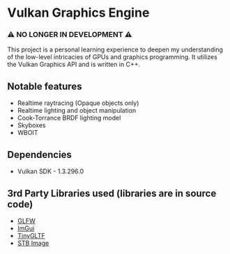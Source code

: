 # Vulkan Graphics Engine

### ⚠️ NO LONGER IN DEVELOPMENT ⚠️

This project is a personal learning experience to deepen my understanding of the low-level intricacies of GPUs and graphics programming. 
It utilizes the Vulkan Graphics API and is written in C++.

## Notable features
- Realtime raytracing (Opaque objects only)
- Realtime lighting and object manipulation
- Cook-Torrance BRDF lighting model
- Skyboxes
- WBOIT

## Dependencies
- Vulkan SDK - 1.3.296.0

## 3rd Party Libraries used (libraries are in source code)
- [GLFW](https://github.com/glfw/glfw)
- [ImGui](https://github.com/ocornut/imgui)
- [TinyGLTF](https://github.com/syoyo/tinygltf)
- [STB Image](https://github.com/nothings/stb)
